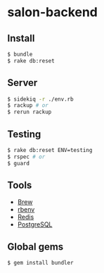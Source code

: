salon-backend
=============

## Install
```sh
$ bundle
$ rake db:reset
```

## Server
```sh
$ sidekiq -r ./env.rb
$ rackup # or
$ rerun rackup
```

## Testing
```sh
$ rake db:reset ENV=testing
$ rspec # or
$ guard
```

## Tools
* [Brew](http://brew.sh/)
* [rbenv](https://github.com/sstephenson/rbenv)
* [Redis](http://redis.io/)
* [PostgreSQL](http://postgresapp.com/)

## Global gems
```sh
$ gem install bundler
```
